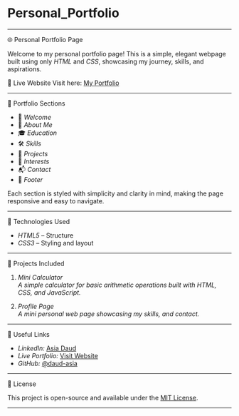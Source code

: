 # Personal_Portfolio
---

🌐 Personal Portfolio Page

Welcome to my personal portfolio page! This is a simple, elegant webpage built using only *HTML* and *CSS*, showcasing my journey, skills, and aspirations.

🔗 Live Website
Visit here: [My Portfolio](https://daud-asia.github.io/Personal_Portfolio/)

---

🧾 Portfolio Sections

- 🎉 *Welcome*
- 🧕 *About Me*  
- 🎓 *Education*  
- 🛠 *Skills*  
- 💼 *Projects*  
- 🌟 *Interests*  
- 📬 *Contact*  
- 📝 *Footer*

 Each section is styled with simplicity and clarity in mind, making the page responsive and easy to navigate.

---

🚀 Technologies Used

- *HTML5* – Structure  
- *CSS3* – Styling and layout  

---

🧪 Projects Included

1. *Mini Calculator*  
   *A simple calculator for basic arithmetic operations built with HTML, CSS, and JavaScript.*

2. *Profile Page*  
   *A mini personal web page showcasing my skills, and contact.*

---

🔗 Useful Links

- *LinkedIn:* [Asia Daud](https://www.linkedin.com/in/asia-daud)
- *Live Portfolio:* [Visit Website](https://daud-asia.github.io/Personal_Portfolio/)  
- *GitHub:* [@daud-asia](https://github.com/daud-asia)

---

📄 License

This project is open-source and available under the [MIT License](LICENSE).

---
